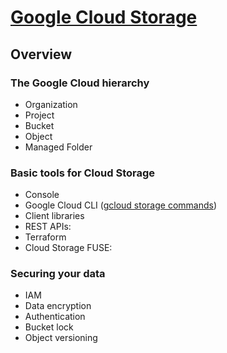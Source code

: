 # [Google Cloud Storage](https://cloud.google.com/storage/docs/introduction)

## Overview

### The Google Cloud hierarchy

- Organization
- Project
- Bucket
- Object
- Managed Folder

### Basic tools for Cloud Storage

- Console
- Google Cloud CLI ([gcloud storage commands](https://cloud.google.com/sdk/gcloud/reference/storage))
- Client libraries
- REST APIs:
- Terraform
- Cloud Storage FUSE:

### Securing your data
- IAM
- Data encryption
- Authentication
- Bucket lock
- Object versioning

